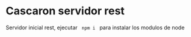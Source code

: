 # Cascaron servidor rest

Servidor inicial rest, ejecutar ```  npm i  ``` para instalar los modulos de node